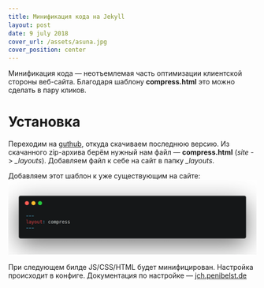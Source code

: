 ```yaml
---
title: Минификация кода на Jekyll
layout: post
date: 9 july 2018
cover_url: /assets/asuna.jpg
cover_position: center
---
```

Минификация кода — неотъемлемая часть оптимизации клиентской стороны веб-сайта. Благодаря шаблону __compress.html__ это можно сделать в пару кликов.

# Установка
Переходим на [guthub](https://github.com/penibelst/jekyll-compress-html/releases/latest), откуда скачиваем последнюю версию. Из скачанного zip-архива берём нужный нам файл — __compress.html__ (*site* -> *_layouts*). Добавляем файл к себе на сайт в папку *_layouts*. 

Добавляем этот шаблон к уже существующим на сайте: 
![](/assets/jekyllminify.png)

При следующем билде JS/CSS/HTML будет минифицирован. Настройка происходит в конфиге. Документация по настройке — [jch.penibelst.de](http://jch.penibelst.de)

